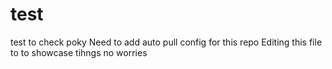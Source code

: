 # test
test to check poky
Need to add auto pull config for this repo
Editing this file to to showcase tihngs 
no worries

